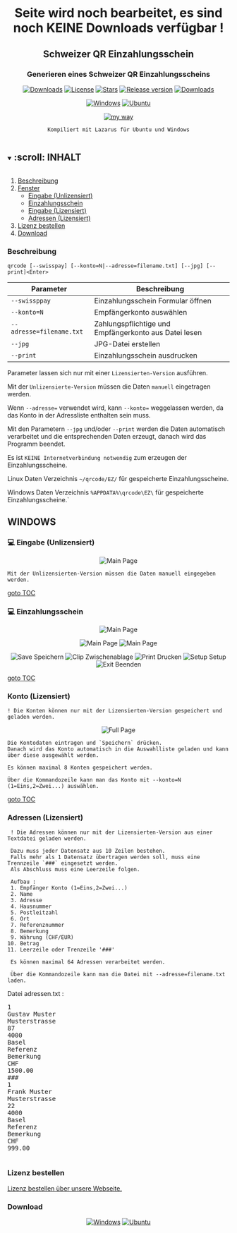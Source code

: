 <div align="center">

# Seite wird noch bearbeitet, es sind noch KEINE Downloads verfügbar !

## Schweizer QR Einzahlungsschein

### Generieren eines Schweizer QR Einzahlungsscheins

[![Downloads](https://img.shields.io/github/last-commit/unattended-ch/einzahlungsschein?style=for-the-badge&color=green)](https://github.com/unattended-ch/einzahlungsschein/releases/latest)
[![License](https://img.shields.io/github/license/unattended-ch/einzahlungsschein?style=for-the-badge&color=darkgreen)](https://github.com/unattended-ch/einzahlungsschein/releases/latest)
[![Stars](https://img.shields.io/github/stars/unattended-ch/einzahlungsschein?style=for-the-badge&color=orange)](https://github.com/unattended-ch/einzahlungsschein/stargazers)
[![Release version](https://img.shields.io/github/v/release/unattended-ch/einzahlungsschein?label=&style=for-the-badge)](https://github.com/unattended-ch/einzahlungsschein/releases/latest)
[![Downloads](https://img.shields.io/github/downloads/unattended-ch/einzahlungsschein/total?style=for-the-badge&color=blue)](https://github.com/unattended-ch/einzahlungsschein/releases/latest)

[![Windows](https://img.shields.io/badge/-Windows_x64-blue.svg?style=for-the-badge&logo=windows)](https://github.com/unattended-ch/einzahlungsschein/releases/latest/download/qrcode_1.0.0.0-win64.exe)
[![Ubuntu](https://img.shields.io/badge/-Ubuntu_x64-brightgreen.svg?style=for-the-badge&logo=linux)](https://github.com/unattended-ch/einzahlungsschein/releases/latest/download/qrcode_1.0.0.0-amd64.deb)

[![my way](https://img.shields.io/badge/-vide_alios_et_bene_quod_opus_est_cogitare-navy.svg?style=for-the-badge)](https://www.google.ch/search?q=%22vide+alios+et+bene+quod+opus+est+cogitare%22+translate)


    Kompiliert mit Lazarus für Ubuntu und Windows


</div>

<a name="toc"></a>
<!-- TABLE OF CONTENTS -->
<details open="open">
  <summary><h2 style="display: inline-block">:scroll: INHALT</h2></summary>
  <ol>
    <li><a href="#descriptions">Beschreibung</a></li>
    <li><a href="#windows">Fenster</a>
      <ul>
      <li><a href="#mainwindow">Eingabe (Unlizensiert)</a></li>
      <li><a href="#paywindow">Einzahlungsschein</a></li>
      <li><a href="#konten">Eingabe (Lizensiert)</a></li>
      <li><a href="#adresses">Adressen (Lizensiert)</a></li>
      </ul>
    </li>
    <li><a href="#license">Lizenz bestellen</a></li>
    <li><a href="#downloads">Download</a></li>
  </ol>
</details>

<a name="description"></a>
### Beschreibung

   `qrcode [--swisspay] [--konto=N|--adresse=filename.txt] [--jpg] [--print]<Enter>`

Parameter|Beschreibung
---------|------------
`--swissppay`|Einzahlungsschein Formular öffnen
`--konto=N`|Empfängerkonto auswählen
`--adresse=filename.txt`|Zahlungspflichtige und Empfängerkonto aus Datei lesen
`--jpg`|JPG-Datei erstellen
`--print`|Einzahlungsschein ausdrucken

Parameter lassen sich nur mit einer `Lizensierten-Version` ausführen.

Mit der `Unlizensierte-Version` müssen die Daten `manuell` eingetragen werden.

Wenn `--adresse=` verwendet wird, kann `--konto=` weggelassen werden, da das Konto in der Adressliste enthalten sein muss.

Mit den Parametern `--jpg` und/oder `--print` werden die Daten automatisch verarbeitet und die entsprechenden Daten erzeugt, danach wird das Programm beendet.

Es ist `KEINE Internetverbindung notwendig` zum erzeugen der Einzahlungsscheine.

Linux Daten Verzeichnis `~/qrcode/EZ/` für gespeicherte Einzahlungsscheine.

Windows Daten Verzeichnis `%APPDATA%\qrcode\EZ\` für gespeicherte Einzahlungsscheine.`

<a name="windows"></a>
## WINDOWS
<a name="mainwindow"></a>
### :computer: Eingabe (Unlizensiert)
<div align="center">

![Main Page](/res/main-window.png)

</div>

    Mit der Unlizensierten-Version müssen die Daten manuell eingegeben werden.

   [goto TOC](#toc)


### :computer: Einzahlungsschein
<div align="center">

![Main Page](/res/pay-window.png)

![Main Page](/res/pay1-window.png)
![Main Page](/res/pay2-window.png)

![Save](/res/save.ico) Speichern 
![Clip](/res/clip.png) Zwischenablage 
![Print](/res/printer.png) Drucken 
![Setup](/res/print-setup.png) Setup 
![Exit](/res/exit1.bmp) Beenden

</div>

   [goto TOC](#toc)

<a name="konten"></a>
### Konto (Lizensiert)

    ! Die Konten können nur mit der Lizensierten-Version gespeichert und geladen werden.

<div align="center">

![Full Page](/res/full-window.png)

</div>

    Die Kontodaten eintragen und `Speichern` drücken.
    Danach wird das Konto automatisch in die Auswahlliste geladen und kann über diese ausgewählt werden.

    Es können maximal 8 Konten gespeichert werden.

    Über die Kommandozeile kann man das Konto mit --konto=N (1=Eins,2=Zwei...) auswählen.

   [goto TOC](#toc)

<a name="adresses"></a>
### Adressen (Lizensiert)

     ! Die Adressen können nur mit der Lizensierten-Version aus einer Textdatei geladen werden.

     Dazu muss jeder Datensatz aus 10 Zeilen bestehen.
     Falls mehr als 1 Datensatz übertragen werden soll, muss eine Trennzeile `###` eingesetzt werden.
     Als Abschluss muss eine Leerzeile folgen.

     Aufbau :
	 1. Empfänger Konto (1=Eins,2=Zwei...)
	 2. Name
	 3. Adresse
	 4. Hausnummer
	 5. Postleitzahl
	 6. Ort
	 7. Referenznummer
	 8. Bemerkung
	 9. Währung (CHF/EUR)
	10. Betrag
	11. Leerzeile oder Trenzeile '###'

     Es können maximal 64 Adressen verarbeitet werden.

     Über die Kommandozeile kann man die Datei mit --adresse=filename.txt laden.

 Datei adressen.txt :

<pre>
1
Gustav Muster
Musterstrasse
87
4000
Basel
Referenz
Bemerkung
CHF
1500.00
###
1
Frank Muster
Musterstrasse
22
4000
Basel
Referenz
Bemerkung
CHF
999.00

</pre>

<a name="license"></a>
### Lizenz bestellen

[Lizenz bestellen über unsere Webseite.](https://unattended.ch/?page_id=1935)

<a name="downloads"></a>
### Download
<div align="center">

[![Windows](https://img.shields.io/badge/-Windows_x64-blue.svg?style=for-the-badge&logo=windows)](https://github.com/unattended-ch/einzahlungsschein/releases/latest/download/qrcode_1.0.0.0-win64.exe)
[![Ubuntu](https://img.shields.io/badge/-Ubuntu_x64-brightgreen.svg?style=for-the-badge&logo=linux)](https://github.com/unattended-ch/einzahlungsschein/releases/latest/download/qrcode_1.0.0.0-amd64.deb)

</div>
